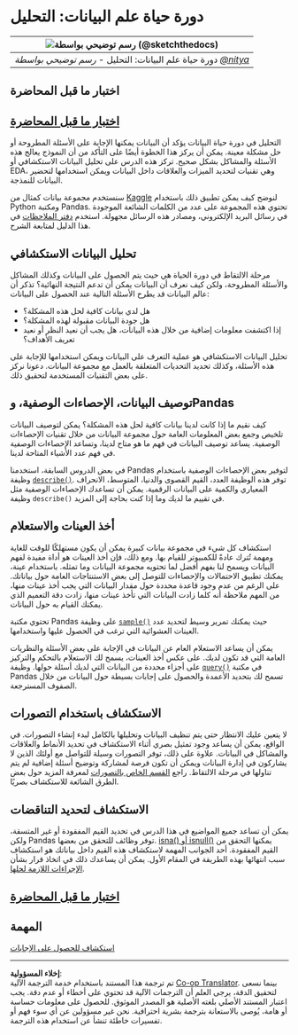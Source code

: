 <!--
CO_OP_TRANSLATOR_METADATA:
{
  "original_hash": "d92f57eb110dc7f765c05cbf0f837c77",
  "translation_date": "2025-08-27T09:55:11+00:00",
  "source_file": "4-Data-Science-Lifecycle/15-analyzing/README.md",
  "language_code": "ar"
}
-->
# دورة حياة علم البيانات: التحليل

|![ رسم توضيحي بواسطة [(@sketchthedocs)](https://sketchthedocs.dev) ](../../sketchnotes/15-Analyzing.png)|
|:---:|
| دورة حياة علم البيانات: التحليل - _رسم توضيحي بواسطة [@nitya](https://twitter.com/nitya)_ |

## اختبار ما قبل المحاضرة

## [اختبار ما قبل المحاضرة](https://purple-hill-04aebfb03.1.azurestaticapps.net/quiz/28)

التحليل في دورة حياة البيانات يؤكد أن البيانات يمكنها الإجابة على الأسئلة المطروحة أو حل مشكلة معينة. يمكن أن يركز هذا الخطوة أيضًا على التأكد من أن النموذج يعالج هذه الأسئلة والمشاكل بشكل صحيح. تركز هذه الدرس على تحليل البيانات الاستكشافي أو EDA، وهي تقنيات لتحديد الميزات والعلاقات داخل البيانات ويمكن استخدامها لتحضير البيانات للنمذجة.

سنستخدم مجموعة بيانات كمثال من [Kaggle](https://www.kaggle.com/balaka18/email-spam-classification-dataset-csv/version/1) لنوضح كيف يمكن تطبيق ذلك باستخدام Python ومكتبة Pandas. تحتوي هذه المجموعة على عدد من الكلمات الشائعة الموجودة في رسائل البريد الإلكتروني، ومصادر هذه الرسائل مجهولة. استخدم [دفتر الملاحظات](notebook.ipynb) في هذا الدليل لمتابعة الشرح.

## تحليل البيانات الاستكشافي

مرحلة الالتقاط في دورة الحياة هي حيث يتم الحصول على البيانات وكذلك المشاكل والأسئلة المطروحة، ولكن كيف نعرف أن البيانات يمكن أن تدعم النتيجة النهائية؟ 
تذكر أن عالم البيانات قد يطرح الأسئلة التالية عند الحصول على البيانات:
- هل لدي بيانات كافية لحل هذه المشكلة؟
- هل جودة البيانات مقبولة لهذه المشكلة؟
- إذا اكتشفت معلومات إضافية من خلال هذه البيانات، هل يجب أن نعيد النظر أو نعيد تعريف الأهداف؟

تحليل البيانات الاستكشافي هو عملية التعرف على البيانات ويمكن استخدامها للإجابة على هذه الأسئلة، وكذلك تحديد التحديات المتعلقة بالعمل مع مجموعة البيانات. دعونا نركز على بعض التقنيات المستخدمة لتحقيق ذلك.

## توصيف البيانات، الإحصاءات الوصفية، وPandas
كيف نقيم ما إذا كانت لدينا بيانات كافية لحل هذه المشكلة؟ يمكن لتوصيف البيانات تلخيص وجمع بعض المعلومات العامة حول مجموعة البيانات من خلال تقنيات الإحصاءات الوصفية. يساعد توصيف البيانات في فهم ما هو متاح لدينا، وتساعد الإحصاءات الوصفية في فهم عدد الأشياء المتاحة لدينا.

في بعض الدروس السابقة، استخدمنا Pandas لتوفير بعض الإحصاءات الوصفية باستخدام وظيفة [`describe()`](https://pandas.pydata.org/pandas-docs/stable/reference/api/pandas.DataFrame.describe.html). توفر هذه الوظيفة العدد، القيم القصوى والدنيا، المتوسط، الانحراف المعياري والكمية على البيانات الرقمية. يمكن أن تساعدك الإحصاءات الوصفية مثل وظيفة `describe()` في تقييم ما لديك وما إذا كنت بحاجة إلى المزيد.

## أخذ العينات والاستعلام
استكشاف كل شيء في مجموعة بيانات كبيرة يمكن أن يكون مستهلكًا للوقت للغاية ومهمة تُترك عادةً للكمبيوتر للقيام بها. ومع ذلك، فإن أخذ العينات هو أداة مفيدة لفهم البيانات ويسمح لنا بفهم أفضل لما تحتويه مجموعة البيانات وما تمثله. باستخدام عينة، يمكنك تطبيق الاحتمالات والإحصاءات للتوصل إلى بعض الاستنتاجات العامة حول بياناتك. على الرغم من عدم وجود قاعدة محددة حول مقدار البيانات التي يجب أخذ عينات منها، من المهم ملاحظة أنه كلما زادت البيانات التي تأخذ عينات منها، زادت دقة التعميم الذي يمكنك القيام به حول البيانات.

تحتوي مكتبة Pandas على وظيفة [`sample()`](https://pandas.pydata.org/pandas-docs/stable/reference/api/pandas.DataFrame.sample.html) حيث يمكنك تمرير وسيط لتحديد عدد العينات العشوائية التي ترغب في الحصول عليها واستخدامها.

يمكن أن يساعد الاستعلام العام عن البيانات في الإجابة على بعض الأسئلة والنظريات العامة التي قد تكون لديك. على عكس أخذ العينات، يسمح لك الاستعلام بالتحكم والتركيز على أجزاء محددة من البيانات التي لديك أسئلة حولها. 
وظيفة [`query()`](https://pandas.pydata.org/pandas-docs/stable/reference/api/pandas.DataFrame.query.html) في مكتبة Pandas تسمح لك بتحديد الأعمدة والحصول على إجابات بسيطة حول البيانات من خلال الصفوف المسترجعة.

## الاستكشاف باستخدام التصورات
لا يتعين عليك الانتظار حتى يتم تنظيف البيانات وتحليلها بالكامل لبدء إنشاء التصورات. في الواقع، يمكن أن يساعد وجود تمثيل بصري أثناء الاستكشاف في تحديد الأنماط والعلاقات والمشاكل في البيانات. علاوة على ذلك، توفر التصورات وسيلة للتواصل مع أولئك الذين لا يشاركون في إدارة البيانات ويمكن أن تكون فرصة لمشاركة وتوضيح أسئلة إضافية لم يتم تناولها في مرحلة الالتقاط. راجع [القسم الخاص بالتصورات](../../../../../../../../../3-Data-Visualization) لمعرفة المزيد حول بعض الطرق الشائعة للاستكشاف بصريًا.

## الاستكشاف لتحديد التناقضات
يمكن أن تساعد جميع المواضيع في هذا الدرس في تحديد القيم المفقودة أو غير المتسقة، ولكن Pandas توفر وظائف للتحقق من بعضها. [isna() أو isnull()](https://pandas.pydata.org/pandas-docs/stable/reference/api/pandas.isna.html) يمكنها التحقق من القيم المفقودة. أحد الجوانب المهمة لاستكشاف هذه القيم داخل بياناتك هو استكشاف سبب انتهائها بهذه الطريقة في المقام الأول. يمكن أن يساعدك ذلك في اتخاذ قرار بشأن [الإجراءات اللازمة لحلها](/2-Working-With-Data/08-data-preparation/notebook.ipynb).

## [اختبار ما قبل المحاضرة](https://purple-hill-04aebfb03.1.azurestaticapps.net/quiz/27)

## المهمة

[استكشاف للحصول على الإجابات](assignment.md)

---

**إخلاء المسؤولية**:  
تم ترجمة هذا المستند باستخدام خدمة الترجمة الآلية [Co-op Translator](https://github.com/Azure/co-op-translator). بينما نسعى لتحقيق الدقة، يرجى العلم أن الترجمات الآلية قد تحتوي على أخطاء أو عدم دقة. يجب اعتبار المستند الأصلي بلغته الأصلية هو المصدر الموثوق. للحصول على معلومات حساسة أو هامة، يُوصى بالاستعانة بترجمة بشرية احترافية. نحن غير مسؤولين عن أي سوء فهم أو تفسيرات خاطئة تنشأ عن استخدام هذه الترجمة.